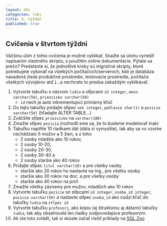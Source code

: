 ```yaml
---
layout: dbs
categories: labs
title: 4. týždeň
published: true
---
```

## Cvičenia v štvrtom týždni

Väčšinu úloh z tohto cvičenia je možné vyklikať. Snažte sa úlohu vyriešiť napísaním vlastného skriptu, s použitím online dokumentácie. Pýtate sa prečo? Predstavte si, že jednotlivé kroky sú migračné skripty, ktoré potrebujete vykonať na všetkých počítačoch/serveroch, kde je databáza nasadená (teda produkčné prostredie, testovacie prostredie, počítače všetkých vývojárov atď.)...a nechcete to predsa zakaždým vyklikávať.

 
1. Vytvorte tabuľku s názvom `ludia` a stĺpcami `id integer`, `meno varchar(50)`, `priezvisko varchar(50)`
    * `id` nech je auto inkrementujúci primárny kľúč
2. Do tejto tabuľky pridajte stĺpec `vek integer`, `pohlavie char(1)` a `pozicia varchar(50)` (hľadajte ALTER TABLE...)
3.  Zväčšite stĺpec `priezvisko` na `varchar(100)`
4. Zmažte stĺpec `pozicia` (rozhodli sme sa, že to budeme modelovať inak)
5. Tabuľku naplňte 10 riadkami dát (dáta si vymyslite), tak aby sa vo vzorke nachádzalo 5 mužov a 5 žien, a z toho 
    * 2 osoby mladšie ako 10 rokov, 
    * 2 osoby 10-20, 
    * 2 osoby 20-30, 
    * 2 osoby 30-40 a 
    * 2 osoby staršie ako 40 rokov
6. Pridajte stĺpec `titul varchar(10)` a pre všetky osoby 
    * staršie ako 20 rokov ho nastavte na Ing., pre všetky osoby 
    * staršie ako 30 rokov na doc. a pre všetky osoby 
    * staršie ako 40 rokov na prof.
7. Zmažte všetky záznamy pre mužov, mladších ako 10 rokov
8. Vytvorte tabuľku `pozicie` so stĺpcami `id integer`, `osoba_id integer`, `pozicia varchar(50)` a nastavte stĺpec `osoba_id` ako cudzí kľúč do tabuľky `ludia` na `stĺpec id`
9. Vytvorte tabuľku `profesori`, ako kópiu (aj štruktúrou aj dátami) tabuľky `ludia`, tak aby obsahovala len riadky zodpovedajúce profesorom.
10. Ak ste toto zvládli, tak si skúste začať riešiť príklady na [SQL Zoo](http://sqlzoo.net/wiki/SELECT_from_WORLD_Tutorial)

